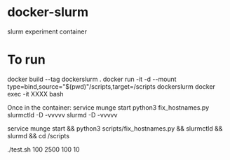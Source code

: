 # docker-slurm
slurm experiment container

# To run

docker build --tag dockerslurm .
docker run -it -d --mount type=bind,source="$(pwd)"/scripts,target=/scripts dockerslurm
docker exec -it XXXX bash

Once in the container:
service munge start
python3 fix_hostnames.py
slurmctld -D -vvvvv
slurmd -D -vvvvv

service munge start && python3 scripts/fix_hostnames.py && slurmctld && slurmd && cd /scripts

./test.sh 100 2500 100 10
